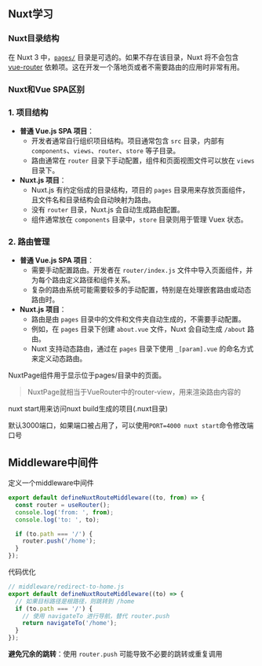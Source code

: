 ## Nuxt学习

### Nuxt目录结构

在 Nuxt 3 中，[`pages/`](https://nuxt.com.cn/docs/guide/directory-structure/pages) 目录是可选的。如果不存在该目录，Nuxt 将不会包含 [vue-router](https://router.vuejs.org/) 依赖项。这在开发一个落地页或者不需要路由的应用时非常有用。

### Nuxt和Vue SPA区别

### 1. **项目结构**

- **普通 Vue.js SPA 项目**：
  - 开发者通常自行组织项目结构。项目通常包含 `src` 目录，内部有 `components`、`views`、`router`、`store` 等子目录。
  - 路由通常在 `router` 目录下手动配置，组件和页面视图文件可以放在 `views` 目录下。
- **Nuxt.js 项目**：
  - Nuxt.js 有约定俗成的目录结构，项目的 `pages` 目录用来存放页面组件，且文件名和目录结构会自动映射为路由。
  - 没有 `router` 目录，Nuxt.js 会自动生成路由配置。
  - 组件通常放在 `components` 目录中，`store` 目录则用于管理 Vuex 状态。

### 2. **路由管理**

- **普通 Vue.js SPA 项目**：
  - 需要手动配置路由。开发者在 `router/index.js` 文件中导入页面组件，并为每个路由定义路径和组件关系。
  - 复杂的路由系统可能需要较多的手动配置，特别是在处理嵌套路由或动态路由时。
- **Nuxt.js 项目**：
  - 路由是由 `pages` 目录中的文件和文件夹自动生成的，不需要手动配置。
  - 例如，在 `pages` 目录下创建 `about.vue` 文件，Nuxt 会自动生成 `/about` 路由。
  - Nuxt 支持动态路由，通过在 `pages` 目录下使用 `_[param].vue` 的命名方式来定义动态路由。





NuxtPage组件用于显示位于pages/目录中的页面。

> NuxtPage就相当于VueRouter中的router-view，用来渲染路由内容的



nuxt start用来访问nuxt build生成的项目(.nuxt目录)

默认3000端口，如果端口被占用了，可以使用`PORT=4000 nuxt start`命令修改端口号





## Middleware中间件

定义一个middleware中间件

```ts
export default defineNuxtRouteMiddleware((to, from) => {
  const router = useRouter();
  console.log('from: ', from);
  console.log('to: ', to);

  if (to.path === '/') {
    router.push('/home');
  }
});
```

代码优化

```ts
// middleware/redirect-to-home.js
export default defineNuxtRouteMiddleware((to) => {
  // 如果目标路径是根路径，则跳转到 /home
  if (to.path === '/') {
    // 使用 navigateTo 进行导航，替代 router.push
    return navigateTo('/home');
  }
});
```

**避免冗余的跳转**：使用 `router.push` 可能导致不必要的跳转或重复调用